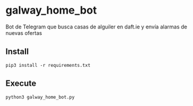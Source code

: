 # galway_home_bot
Bot de Telegram que busca casas de alguiler en daft.ie y envía alarmas de nuevas ofertas

## Install
`pip3 install -r requirements.txt`

## Execute
`python3 galway_home_bot.py`
